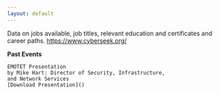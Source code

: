 ```yaml
---
layout: default
---
```


Data on jobs available, job titles, relevant education and certificates and career paths. <https://www.cyberseek.org/>

**Past Events**
```
EMOTET Presentation
by Mike Hart: Director of Security, Infrastructure,
and Network Services
[Download Presentation]()
```

